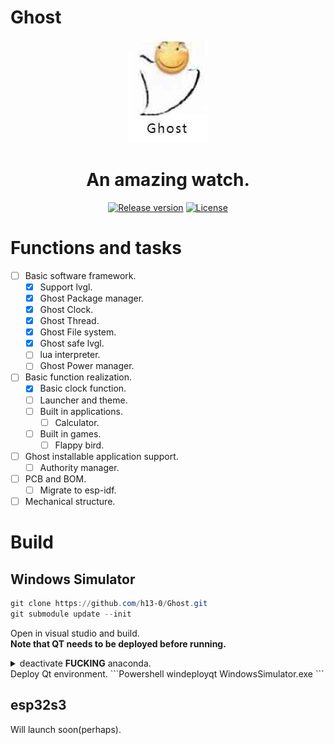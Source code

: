 # Ghost
<div align = "center">
  <img src = "Images/Logo.jpg">
  <h1 align = "center">An amazing watch.</h1>
</div>

<p align="center">
  <a href="https://github.com/h13-0/Ghost/releases"><img src="https://img.shields.io/github/release/h13-0/Ghost" alt="Release version"></a>
  <a href="https://github.com/h13-0/Ghost/blob/master/LICENSE"><img src="https://img.shields.io/github/license/h13-0/Ghost" alt="License"></a>
</p>

# Functions and tasks
- [ ] Basic software framework.
  - [X] Support lvgl.
  - [X] Ghost Package manager.
  - [X] Ghost Clock.
  - [X] Ghost Thread.
  - [X] Ghost File system.
  - [X] Ghost safe lvgl.
  - [ ] lua interpreter.
  - [ ] Ghost Power manager.
- [ ] Basic function realization.
  - [X] Basic clock function.
  - [ ] Launcher and theme.
  - [ ] Built in applications.
    - [ ] Calculator.
  - [ ] Built in games.
    - [ ] Flappy bird.
- [ ] Ghost installable application support.
  - [ ] Authority manager.
- [ ] PCB and BOM.
  - [ ] Migrate to esp-idf.
- [ ] Mechanical structure.

# Build
## Windows Simulator
```Powershell
git clone https://github.com/h13-0/Ghost.git
git submodule update --init
```
Open in visual studio and build.  
**Note that QT needs to be deployed before running.**

<details>  
<summary>deactivate <b>FUCKING</b> anaconda.</summary>  

```Powershell  
conda deactivate
```  
</details>  
Deploy Qt environment.
```Powershell  
windeployqt WindowsSimulator.exe
```

## esp32s3
Will launch soon(perhaps).